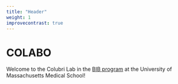 ```yaml
---
title: "Header"
weight: 1
improvecontrast: true
---
```


# COLABO

Welcome to the Colubri Lab in the [BIB program](https://www.umassmed.edu/bioinformatics/bib-news/welcome-to-bib/) at the University of Massachusetts Medical School!
